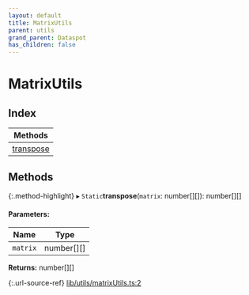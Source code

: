 ```yaml
---
layout: default
title: MatrixUtils
parent: utils
grand_parent: Dataspot
has_children: false
---
```


# MatrixUtils

## Index

| Methods |
|-----------|
| [transpose](#transpose) |

## Methods

{:.method-highlight}
▸ `Static`**transpose**(`matrix`: number[][]): number[][]

#### Parameters:

Name | Type |
------ | ------ |
`matrix` | number[][] |

**Returns:** number[][]

{:.url-source-ref}
[lib/utils/matrixUtils.ts:2](https://github.com/ascentcore/dataspot/blob/74b97e8/lib/utils/matrixUtils.ts#L2)
